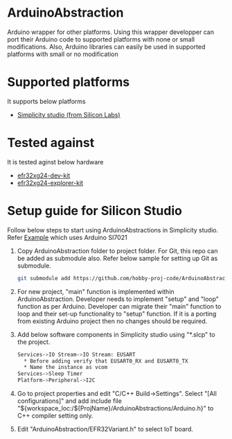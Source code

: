 # ArduinoAbstraction
Arduino wrapper for other platforms. Using this wrapper developper can port their Arduino code to supported platforms with none or small modifications. Also, Arduino libraries can easily be used in supported platforms with small or no modification

# Supported platforms
It supports below platforms
* [Simplicity studio (from Silicon Labs)](https://www.silabs.com/developers/simplicity-studio)

# Tested against
It is tested aginst below hardware
* [efr32xg24-dev-kit](https://www.silabs.com/development-tools/wireless/efr32xg24-dev-kit?tab=overview)
* [efr32xg24-explorer-kit](https://www.silabs.com/development-tools/wireless/efr32xg24-explorer-kit?tab=overview)

# Setup guide for Silicon Studio
Follow below steps to start using ArduinoAbstractions in Simplicity studio. Refer [Example](https://github.com/hobby-proj-code/SiStArduinoAbstraction) which uses Arduino SI7021  
1. Copy ArduinoAbstraction folder to project folder. For Git, this repo can be added as submodule also. Refer below sample for setting up Git as submodule.

   ```bash
   git submodule add https://github.com/hobby-proj-code/ArduinoAbstraction ./ArduinoAbstractionExample/
   ```
2. For new project, "main" function is implemented within ArduinoAbstraction. Developer needs to implement "setup" and "loop" function as per Arduino. Developer can migrate their "main" function to loop and their set-up functionality to "setup" function. If it is a porting from existing Arduino project then no changes should be required.
3. Add below software components in Simplicity studio using "*.slcp" to the project.

   ```bash
   Services->IO Stream->IO Stream: EUSART 
     * Before adding verify that EUSART0_RX and EUSART0_TX
     * Name the instance as vcom
   Services->Sleep Timer
   Platform->Peripheral->I2C
   ```
4. Go to project properties and edit "C/C++ Build->Settings". Select "[All configurations]" and add include file "${workspace_loc:/${ProjName}/ArduinoAbstractions/Arduino.h}" to C++ compiler setting only.
5. Edit "ArduinoAbstraction/EFR32Variant.h" to select IoT board.
